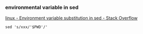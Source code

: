 ###  environmental variable in sed


[linux - Environment variable substitution in sed - Stack Overflow](https://stackoverflow.com/questions/584894/environment-variable-substitution-in-sed "linux - Environment variable substitution in sed - Stack Overflow")


 

```shell
sed 's/xxx/'$PWD'/'

```
